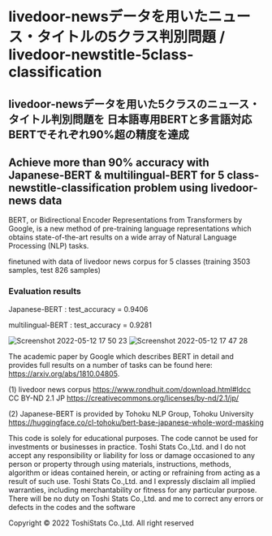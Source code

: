# livedoor-newsデータを用いたニュース・タイトルの5クラス判別問題 / livedoor-newstitle-5class-classification 

## livedoor-newsデータを用いた5クラスのニュース・タイトル判別問題を 日本語専用BERTと多言語対応BERTでそれぞれ90%超の精度を達成

## Achieve more than 90% accuracy with Japanese-BERT & multilingual-BERT for 5 class-newstitle-classification problem using livedoor-news data

BERT, or Bidirectional Encoder Representations from Transformers by Google, is a new method of pre-training language representations which obtains state-of-the-art results on a wide array of Natural Language Processing (NLP) tasks.

finetuned with data of livedoor news corpus for 5 classes (training 3503 samples, test 826 samples)

### Evaluation results

Japanese-BERT      : test_accuracy = 0.9406

multilingual-BERT : test_accuracy = 0.9281




![Screenshot 2022-05-12 17 50 23](https://user-images.githubusercontent.com/28681557/168032499-c9a5cbd4-bc41-4278-a50c-c66e7011c9da.png)
![Screenshot 2022-05-12 17 47 28](https://user-images.githubusercontent.com/28681557/168032547-61ba73c1-d93e-4f76-80de-ca780e6aab45.png)


The academic paper by Google which describes BERT in detail and provides full results on a number of tasks can be found here: https://arxiv.org/abs/1810.04805.


(1) livedoor news corpus https://www.rondhuit.com/download.html#ldcc   
CC BY-ND 2.1 JP https://creativecommons.org/licenses/by-nd/2.1/jp/


(2) Japanese-BERT is provided by Tohoku NLP Group, Tohoku University
https://huggingface.co/cl-tohoku/bert-base-japanese-whole-word-masking


This code is solely for educational purposes. The code cannot be used for investments or businesses in practice. Toshi Stats Co.,Ltd. and I do not accept any responsibility or liability for loss or damage occasioned to any person or property through using materials, instructions, methods, algorithm or ideas contained herein, or acting or refraining from acting as a result of such use. Toshi Stats Co.,Ltd. and I expressly disclaim all implied warranties, including merchantability or fitness for any particular purpose. There will be no duty on Toshi Stats Co.,Ltd. and me to correct any errors or defects in the codes and the software

Copyright © 2022 ToshiStats Co.,Ltd. All right reserved
